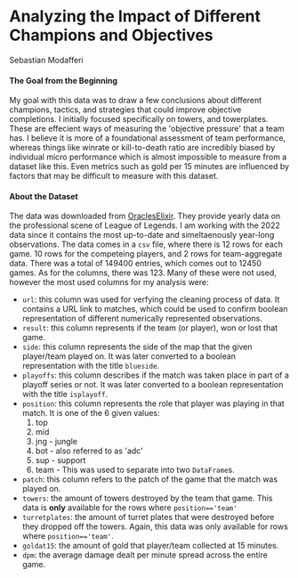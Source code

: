 # Analyzing the Impact of Different Champions and Objectives

Sebastian Modafferi

#### The Goal from the Beginning
My goal with this data was to draw a few conclusions about different champions, tactics, and strategies that could improve objective completions. I initially focused specifically on towers, and towerplates. These are effecient ways of measuring the 'objective pressure' that a team has. I believe it is more of a foundational assessment of team performance, whereas things like winrate or kill-to-death ratio are incredibly biased by individual micro performance which is almost impossible to measure from a dataset like this. Even metrics such as gold per 15 minutes are influenced by factors that may be difficult to measure with this dataset.

#### About the Dataset
The data was downloaded from [OraclesElixir](https://oracleselixir.com/tools/downloads). They provide yearly data on the professional scene of League of Legends. I am working with the 2022 data since it contains the most up-to-date and simeltaenously year-long observations. The data comes in a `csv` file, where there is 12 rows for each game. 10 rows for the competeing players, and 2 rows for team-aggregate data. There was a total of 149400 entries, which comes out to 12450 games. As for the columns, there was 123. Many of these were not used, however the most used columns for my analysis were:
 - `url`: this column was used for verfying the cleaning process of data. It contains a URL link to matches, which could be used to confirm boolean representation of different numerically represented observations.
 - `result`: this column represents if the team (or player), won or lost that game.
 - `side`: this column represents the side of the map that the given player/team played on. It was later converted to a boolean representation with the title `blueside`.
 - `playoffs`: this column describes if the match was taken place in part of a playoff series or not. It was later converted to a boolean representation with the title `isplayoff`.
 - `position`: this column represents the role that player was playing in that match. It is one of the 6 given values:
    1. top
    2. mid
    3. jng - jungle
    4. bot - also referred to as 'adc'
    5. sup - support
    6. team - This was used to separate into two `DataFrame`s.
 - `patch`: this column refers to the patch of the game that the match was played on.
 - `towers`: the amount of towers destroyed by the team that game. This data is **only** available for the rows where `position=='team'`
 - `turretplates`: the amount of turret plates that were destroyed before they dropped off the towers. Again, this data was only available for rows where `position=='team'`.
 - `goldat15`: the amount of gold that player/team collected at 15 minutes.
 - `dpm`: the average damage dealt per minute spread across the entire game.


